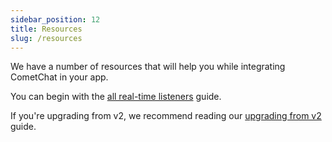 ```yaml
---
sidebar_position: 12
title: Resources
slug: /resources
---
```


We have a number of resources that will help you while integrating CometChat in your app.

You can begin with the [all real-time listeners](./resources-all-real-time-listeners) guide.

If you're upgrading from v2, we recommend reading our [upgrading from v2](./resources-upgrading-from-v2) guide.